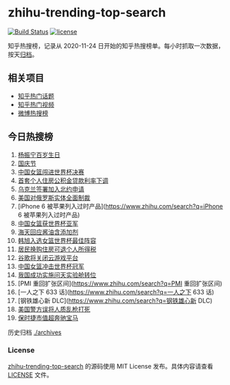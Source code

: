 # zhihu-trending-top-search

[![Build Status](https://github.com/justjavac/zhihu-trending-top-search/workflows/ci/badge.svg?branch=main)](https://github.com/justjavac/zhihu-trending-top-search/actions)
[![license](https://img.shields.io/github/license/justjavac/zhihu-trending-top-search)](https://github.com/justjavac/zhihu-trending-top-search/blob/main/LICENSE)

知乎热搜榜，记录从 2020-11-24 日开始的知乎热搜榜单。每小时抓取一次数据，按天[归档](./archives)。

## 相关项目

- [知乎热门话题](https://github.com/justjavac/zhihu-trending-hot-questions)
- [知乎热门视频](https://github.com/justjavac/zhihu-trending-hot-video)
- [微博热搜榜](https://github.com/justjavac/weibo-trending-hot-search)

## 今日热搜榜

<!-- BEGIN -->
<!-- 最后更新时间 Sat Oct 01 2022 19:03:21 GMT+0800 (China Standard Time) -->

1. [杨振宁百岁生日](https://www.zhihu.com/search?q=杨振宁百岁生日)
1. [国庆节](https://www.zhihu.com/search?q=国庆节)
1. [中国女篮闯进世界杯决赛](https://www.zhihu.com/search?q=中国女篮闯进世界杯决赛)
1. [首套个人住房公积金贷款利率下调](https://www.zhihu.com/search?q=首套个人住房公积金贷款利率下调)
1. [乌克兰签署加入北约申请](https://www.zhihu.com/search?q=乌克兰签署加入北约申请)
1. [美国对俄罗斯实体全面制裁](https://www.zhihu.com/search?q=美国对俄罗斯实体全面制裁)
1. [iPhone 6 被苹果列入过时产品](https://www.zhihu.com/search?q=iPhone 6 被苹果列入过时产品)
1. [中国女篮获世界杯亚军](https://www.zhihu.com/search?q=中国女篮获世界杯亚军)
1. [海天回应酱油含添加剂](https://www.zhihu.com/search?q=海天回应酱油含添加剂)
1. [韩旭入选女篮世界杯最佳阵容](https://www.zhihu.com/search?q=韩旭入选女篮世界杯最佳阵容)
1. [居民换购住房可退个人所得税](https://www.zhihu.com/search?q=居民换购住房可退个人所得税)
1. [谷歌将关闭云游戏平台](https://www.zhihu.com/search?q=谷歌将关闭云游戏平台)
1. [中国女篮冲击世界杯冠军](https://www.zhihu.com/search?q=中国女篮冲击世界杯冠军)
1. [我国成功实施问天实验舱转位](https://www.zhihu.com/search?q=我国成功实施问天实验舱转位)
1. [PMI 重回扩张区间](https://www.zhihu.com/search?q=PMI 重回扩张区间)
1. [一人之下 633 话](https://www.zhihu.com/search?q=一人之下 633 话)
1. [钢铁雄心新 DLC](https://www.zhihu.com/search?q=钢铁雄心新 DLC)
1. [美国警方误将人质乱枪打死](https://www.zhihu.com/search?q=美国警方误将人质乱枪打死)
1. [保时捷市值超奔驰宝马](https://www.zhihu.com/search?q=保时捷市值超奔驰宝马)

<!-- END -->

历史归档 [./archives](./archives)

### License

[zhihu-trending-top-search](https://github.com/justjavac/zhihu-trending-top-search)
的源码使用 MIT License 发布。具体内容请查看 [LICENSE](./LICENSE) 文件。
